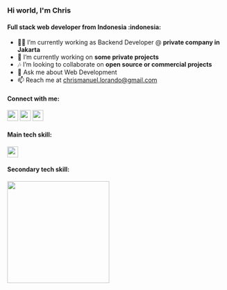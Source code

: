 <h3 align="left">Hi world, I'm Chris</h3>
<h4 align="left">Full stack web developer from Indonesia :indonesia:</h4>

- :man_technologist: I’m currently working as Backend Developer @ **private company in Jakarta**
- 🔭 I’m currently working on **some private projects**
- :notes: I’m looking to collaborate on **open source or commercial projects**
- :speech_balloon: Ask me about Web Development
- :mailbox: Reach me at chrismanuel.lorando@gmail.com

<h4 align="left">Connect with me:</h4>
<p align="left">
  <a href="https://www.linkedin.com/in/chrismanuellorando/" target="_blank"><img style="width:25px;height:25px" src="https://skillicons.dev/icons?i=linkedin" /></a>
  <a href="https://www.instagram.com/chris.lorando/" target="_blank"><img style="width:25px;height:25px" src="https://skillicons.dev/icons?i=instagram" /></a>
  <a href="https://github.com/chrislorando"><img style="width:25px;height:25px"src="https://skillicons.dev/icons?i=github" /></a>

</p>

<h4 align="left">Main tech skill:</h4>
<p align="left"> 
  <a href="https://skillicons.dev">
    <img style="height:25px" src="https://skillicons.dev/icons?i=php,laravel,html,css,js,bootstrap,jquery,nodejs,express,mysql,nginx,gitlab,git,vscode,linux" />
  </a>
</p>


<h4 align="left">Secondary tech skill:</h4>
<p align="left"> 
  <a href="https://skillicons.dev">
    <img style="width:235px" src="https://skillicons.dev/icons?i=redis,tailwind,angular,ts,react,go,figma,docker" />
  </a>
</p>
